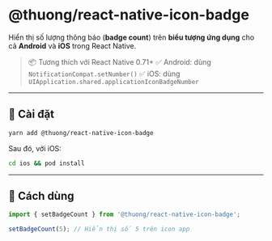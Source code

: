 # @thuong/react-native-icon-badge

Hiển thị số lượng thông báo (**badge count**) trên **biểu tượng ứng dụng** cho cả **Android** và **iOS** trong React Native.

> 📦 Tương thích với React Native 0.71+
> ✅ Android: dùng `NotificationCompat.setNumber()`
> ✅ iOS: dùng `UIApplication.shared.applicationIconBadgeNumber`

---

## 🚀 Cài đặt

```bash
yarn add @thuong/react-native-icon-badge
```

Sau đó, với iOS:

```bash
cd ios && pod install
```

---

## 🧠 Cách dùng

```ts
import { setBadgeCount } from '@thuong/react-native-icon-badge';

setBadgeCount(5); // Hiển thị số 5 trên icon app
```

